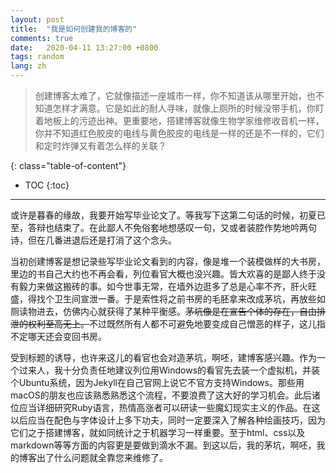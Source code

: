 ```yaml
---
layout: post
title:  "我是如何创建我的博客的"
comments: true
date:   2020-04-11 13:27:00 +0800
tags: random
lang: zh
---
```


> 创建博客太难了，它就像描述一座城市一样，你不知道该从哪里开始，也不知道怎样才满意。它是如此的耐人寻味，就像上厕所的时候没带手机，你盯着地板上的污迹出神。更重要地，搭建博客就像生物学家维修收音机一样，你并不知道红色胶皮的电线与黄色胶皮的电线是一样的还是不一样的，它们和定时炸弹又有着怎么样的关联？


<!--more-->

{: class="table-of-content"}
* TOC
{:toc}

---

或许是暮春的缘故，我要开始写毕业论文了。等我写下这第二句话的时候，初夏已至，答辩也结束了。在此鄙人不免俗套地想感叹一句，又或者装腔作势地吟两句诗，但在几番进退后还是打消了这个念头。

当初创建博客是想记录些写毕业论文看到的内容，像是堆一个装模做样的大书房，里边的书自己大约也不再会看，列位看官大概也没兴趣。皆大欢喜的是鄙人终于没有毅力来做这搬砖的事。如今世事无常，在墙外边逛多了总是心率不齐，肝火旺盛，得找个卫生间宣泄一番。于是索性将之前书房的毛胚拿来改成茅坑，再放些如厕读物进去，仿佛内心就获得了某种平衡感。~~茅坑像是在宣告个体的存在，自由排泄的权利至高无上。~~不过既然所有人都不可避免地要变成自己憎恶的样子，这儿指不定哪天还会变回书房。

受到标题的诱导，也许来这儿的看官也会对造茅坑，啊呸，建博客感兴趣。作为一个过来人，我十分负责任地建议列位用Windows的看官先去装一个虚拟机，并装个Ubuntu系统，因为Jekyll在自己官网上说它不官方支持Windows。那些用macOS的朋友也应该熟悉熟悉这个流程，不要浪费了这大好的学习机会。此后诸位应当详细研究Ruby语言，热情高涨者可以研读一些魔幻现实主义的作品。在这以后应当在配色与字体设计上多下功夫，同时一定要深入了解各种绘画技巧，因为它们之于搭建博客，就如同统计之于机器学习一样重要。至于html、css以及markdown等等方面的内容更是要做到滴水不漏。到这以后，我的茅坑，啊呸，我的博客出了什么问题就全靠您来维修了。